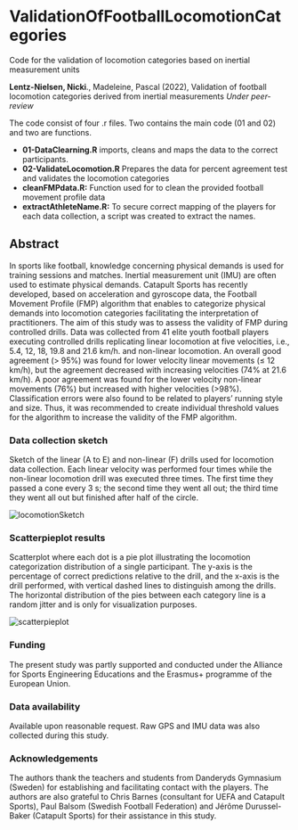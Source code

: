 # ValidationOfFootballLocomotionCategories
Code for the validation of locomotion categories based on inertial measurement units

**Lentz-Nielsen, Nicki**., Madeleine, Pascal (2022), Validation of football locomotion categories derived from inertial measurements
*Under peer-review*

The code consist of four .r files. Two contains the main code (01 and 02) and two are functions.
 * **01-DataClearning.R** imports, cleans and maps the data to the correct participants.
 * **02-ValidateLocomotion.R** Prepares the data for percent agreement test and validates the locomotion categories
 * **cleanFMPdata.R:** Function used for to clean the provided football movement profile data
 * **extractAthleteName.R:** To secure correct mapping of the players for each data collection, a script was created to extract the names.
 
## Abstract
In sports like football, knowledge concerning physical demands is used for training sessions and matches. 
Inertial measurement unit (IMU) are often used to estimate physical demands. Catapult Sports has recently developed, 
based on acceleration and gyroscope data, the Football Movement Profile (FMP) algorithm that enables to 
categorize physical demands into locomotion categories facilitating the interpretation of practitioners. 
The aim of this study was to assess the validity of FMP during controlled drills. Data was collected from 41 
elite youth football players executing controlled drills replicating linear locomotion at five velocities, 
i.e., 5.4, 12, 18, 19.8 and 21.6 km/h. and non-linear locomotion. An overall good agreement (> 95%) 
was found for lower velocity linear movements (≤ 12 km/h), but the agreement decreased with increasing velocities (74% at 21.6 km/h). 
A poor agreement was found for the lower velocity non-linear movements (76%) but increased with higher velocities (>98%). Classification errors
were also found to be related to players’ running style and size. Thus, it was recommended to create individual threshold values 
for the algorithm to increase the validity of the FMP algorithm.

### Data collection sketch
Sketch of the linear (A to E) and non-linear (F) drills used for locomotion data collection. Each linear
velocity was performed four times while the non-linear locomotion drill was executed three times. The first time
they passed a cone every 3 s; the second time they went all out; the third time they went all out but finished after
half of the circle.

![locomotionSketch](allLocomotion.png)

### Scatterpieplot results 
Scatterplot where each dot is a pie plot illustrating the locomotion categorization distribution of a
single participant. The y-axis is the percentage of correct predictions relative to the drill, and the x-axis is the
drill performed, with vertical dashed lines to distinguish among the drills. The horizontal distribution of the pies
between each category line is a random jitter and is only for visualization purposes.

![scatterpieplot](scatterPiePlot.png)


### Funding
The present study was partly supported and conducted under the Alliance for Sports Engineering
Educations and the Erasmus+ programme of the European Union.

### Data availability
Available upon reasonable request.
Raw GPS and IMU data was also collected during this study. 

### Acknowledgements
The authors thank the teachers and students from Danderyds Gymnasium (Sweden) for establishing and
facilitating contact with the players. The authors are also grateful to Chris Barnes (consultant for UEFA and
Catapult Sports), Paul Balsom (Swedish Football Federation) and Jérôme Durussel-Baker (Catapult Sports) for
their assistance in this study.
